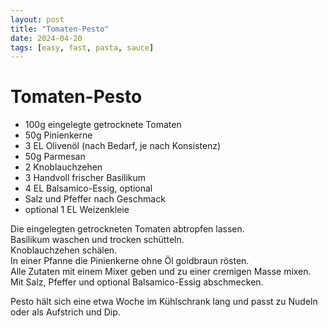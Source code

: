 ```yaml
---
layout: post
title: "Tomaten-Pesto"
date: 2024-04-20
tags: [easy, fast, pasta, sauce]
---
```

# Tomaten-Pesto

- 100g eingelegte getrocknete Tomaten
- 50g Pinienkerne
- 3 EL Olivenöl (nach Bedarf, je nach Konsistenz)
- 50g Parmesan
- 2 Knoblauchzehen
- 3 Handvoll frischer Basilikum
- 4 EL Balsamico-Essig, optional
- Salz und Pfeffer nach Geschmack
- optional 1 EL Weizenkleie

Die eingelegten getrockneten Tomaten abtropfen lassen.  
Basilikum waschen und trocken schütteln.  
Knoblauchzehen schälen.  
In einer Pfanne die Pinienkerne ohne Öl goldbraun rösten.  
Alle Zutaten mit einem Mixer geben und zu einer cremigen Masse mixen.  
Mit Salz, Pfeffer und optional Balsamico-Essig abschmecken.

Pesto hält sich eine etwa Woche im Kühlschrank lang und passt zu Nudeln oder als Aufstrich und Dip.
